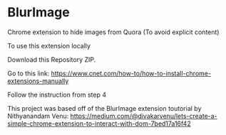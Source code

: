 # BlurImage
Chrome extension to hide images from Quora (To avoid explicit content)

To use this extension locally 

Download this Repository ZIP.

Go to this link:
https://www.cnet.com/how-to/how-to-install-chrome-extensions-manually

Follow the instruction from step 4

This project was based off of the BlurImage extension toutorial by Nithyanandam Venu:
https://medium.com/@divakarvenu/lets-create-a-simple-chrome-extension-to-interact-with-dom-7bed17a16f42